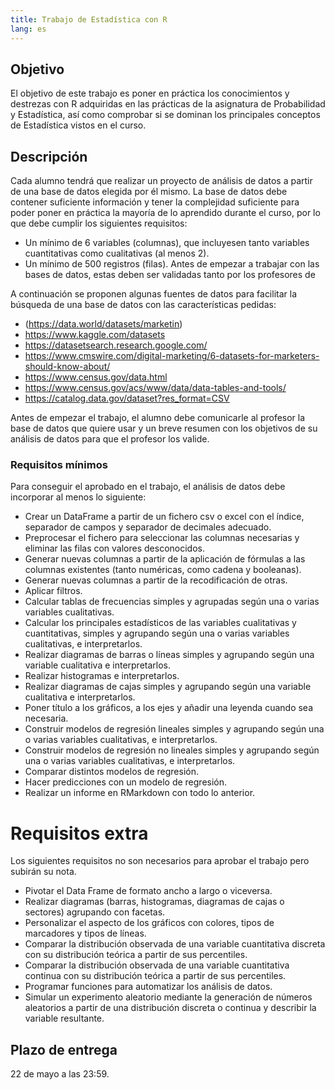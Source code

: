 ```yaml
---
title: Trabajo de Estadística con R
lang: es
---
```


## Objetivo

El objetivo de este trabajo es poner en práctica los conocimientos y destrezas con R adquiridas en las prácticas de la asignatura de Probabilidad y Estadística, así como comprobar si se dominan los principales conceptos de Estadística vistos en el curso.

## Descripción

Cada alumno tendrá que realizar un proyecto de análisis de datos a partir de una base de datos elegida por él mismo. La base de datos debe contener suficiente información y tener la complejidad suficiente para poder poner en práctica la mayoría de lo aprendido durante el curso, por lo que debe cumplir los siguientes requisitos:

- Un mínimo de 6 variables (columnas), que incluyesen tanto variables cuantitativas como cualitativas (al menos 2).
- Un mínimo de 500 registros (filas). Antes de empezar a trabajar con las bases de datos, estas deben ser validadas tanto por los profesores de 

A continuación se proponen algunas fuentes de datos para facilitar la búsqueda de una base de datos con las características pedidas:

- (https://data.world/datasets/marketin)
- https://www.kaggle.com/datasets 
- https://datasetsearch.research.google.com/ 
- https://www.cmswire.com/digital-marketing/6-datasets-for-marketers-should-know-about/
- https://www.census.gov/data.html
- https://www.census.gov/acs/www/data/data-tables-and-tools/ 
- https://catalog.data.gov/dataset?res_format=CSV

Antes de empezar el trabajo, el alumno debe comunicarle al profesor la base de datos que quiere usar y un breve resumen con los objetivos de su análisis de datos para que el profesor los valide.

### Requisitos mínimos

Para conseguir el aprobado en el trabajo, el análisis de datos debe incorporar al menos lo siguiente:

- Crear un DataFrame a partir de un fichero csv o excel con el índice, separador de campos y separador de decimales adecuado.
- Preprocesar el fichero para seleccionar las columnas necesarias y eliminar las filas con valores desconocidos.
- Generar nuevas columnas a partir de la aplicación de fórmulas a las columnas existentes (tanto numéricas, como cadena y booleanas).
- Generar nuevas columnas a partir de la recodificación de otras.
- Aplicar filtros.
- Calcular tablas de frecuencias simples y agrupadas según una o varias variables cualitativas.
- Calcular los principales estadísticos de las variables cualitativas y cuantitativas, simples y agrupando según una o varias variables cualitativas, e interpretarlos.
- Realizar diagramas de barras o líneas simples y agrupando según una variable cualitativa e interpretarlos.
- Realizar histogramas e interpretarlos.
- Realizar diagramas de cajas simples y agrupando según una variable cualitativa e interpretarlos.
- Poner título a los gráficos, a los ejes y añadir una leyenda cuando sea necesaria.
- Construir modelos de regresión lineales simples y agrupando según una o varias variables cualitativas, e interpretarlos. 
- Construir modelos de regresión no lineales simples y agrupando según una o varias variables cualitativas, e interpretarlos.
- Comparar distintos modelos de regresión.
- Hacer predicciones con un modelo de regresión.
- Realizar un informe en RMarkdown con todo lo anterior.

# Requisitos extra

Los siguientes requisitos no son necesarios para aprobar el trabajo pero subirán su nota.

- Pivotar el Data Frame de formato ancho a largo o viceversa.
- Realizar diagramas (barras, histogramas, diagramas de cajas o sectores) agrupando con facetas.
- Personalizar el aspecto de los gráficos con colores, tipos de marcadores y tipos de líneas.
- Comparar la distribución observada de una variable cuantitativa discreta con su distribución teórica a partir de sus percentiles.
- Comparar la distribución observada de una variable cuantitativa continua con su distribución teórica a partir de sus percentiles.
- Programar funciones para automatizar los análisis de datos.
- Simular un experimento aleatorio mediante la generación de números aleatorios a partir de una distribución discreta o continua y describir la variable resultante.

## Plazo de entrega

22 de mayo a las 23:59.